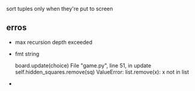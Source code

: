sort tuples only when they're put to screen

## erros

-   max recursion depth exceeded
- fmt string

    board.update(choice)
  File "game.py", line 51, in update
    self.hidden_squares.remove(sq)
ValueError: list.remove(x): x not in list
- 

